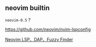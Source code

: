 ## neovim builtin

`neovim-0.5` ?

<https://github.com/neovim/nvim-lspconfig>


[Neovim LSP、DAP、Fuzzy Finder](https://ichi.pro/neovim-lsp-dap-fuzzy-finder-105774289289312)


